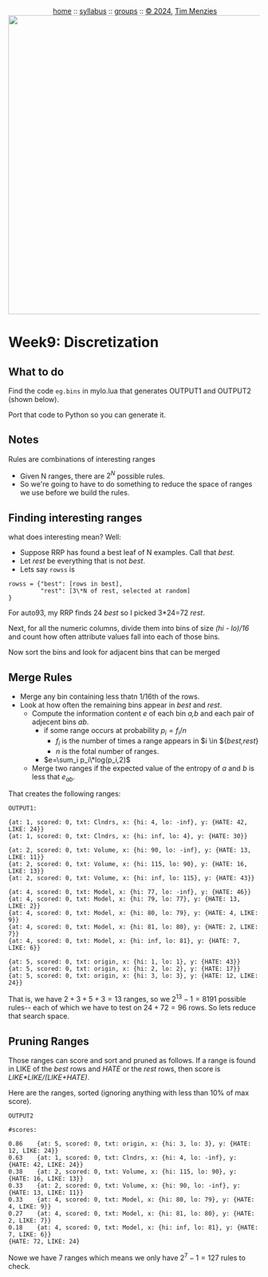 <a name=top><br>
  <p align=center>&nbsp;<a href="/README.md#top">home</a> ::
  <a href="/docs/syllabus.md#top">syllabus</a> ::
  <a href="https://docs.google.com/spreadsheets/d/16yxmklx4zvmfAHE7QocOQZZ4v4UxD5ktJHWMJEjBcMI/edit#gid=0">groups</a> ::
  <a href="/LICENSE.md#top">&copy;&nbsp;2024</a>, <a href="http:/timm.fyi">Tim Menzies</a><br>
  <a href="/README.md#top"><img width=600  
     src="/etc/img/ase24.png"></a></p>

# Week9: Discretization

## What to do

Find the code `eg.bins` in mylo.lua that  generates OUTPUT1 and OUTPUT2 (shown below).

Port that code to Python so you can generate it.

## Notes

Rules are combinations of interesting ranges
-  Given N ranges, there are $2^N$ possible
rules. 
- So we're going to have to do something to reduce the space of ranges we use
before we build the rules.

## Finding interesting ranges


what does interesting mean? Well:

- Suppose RRP has found a best leaf of N examples. Call that _best_.
- Let _rest_ be everything that is not _best_.
- Lets say `rowss` is

```
rowss = {"best": [rows in best],
         "rest": [3\*N of rest, selected at random]
}
```

For auto93, my RRP finds 24 _best_ so I picked  3\*24=72 _rest_. 

Next, for all the numeric columns, divide them into bins of size _(hi - lo)/16_ and count how often
attribute values fall into each of those bins.

Now sort the bins and look for adjacent bins that can be merged

## Merge Rules

- Merge any bin containing less thatn 1/16th of the rows.
- Look at how often the remaining bins appear in _best_ and _rest_.
  - Compute the information content $e$ of each bin _a,b_ and each pair of adjecent bins _ab_.
    - if some range occurs at probability $p_i=f_i/n$
      - $f_i$ is the number of times a range appears in $i \in ${_best,rest_}  
      - $n$ is the fotal number of ranges.
    - $e=\sum_i p_i\*log(p_i,2)$
  - Merge two ranges if the expected value of the entropy of $a$ and $b$  is less that
    $e_{ab}$.

That creates the following ranges:

``` 
OUTPUT1:

{at: 1, scored: 0, txt: Clndrs, x: {hi: 4, lo: -inf}, y: {HATE: 42, LIKE: 24}}
{at: 1, scored: 0, txt: Clndrs, x: {hi: inf, lo: 4}, y: {HATE: 30}}

{at: 2, scored: 0, txt: Volume, x: {hi: 90, lo: -inf}, y: {HATE: 13, LIKE: 11}}
{at: 2, scored: 0, txt: Volume, x: {hi: 115, lo: 90}, y: {HATE: 16, LIKE: 13}}
{at: 2, scored: 0, txt: Volume, x: {hi: inf, lo: 115}, y: {HATE: 43}}

{at: 4, scored: 0, txt: Model, x: {hi: 77, lo: -inf}, y: {HATE: 46}}
{at: 4, scored: 0, txt: Model, x: {hi: 79, lo: 77}, y: {HATE: 13, LIKE: 2}}
{at: 4, scored: 0, txt: Model, x: {hi: 80, lo: 79}, y: {HATE: 4, LIKE: 9}}
{at: 4, scored: 0, txt: Model, x: {hi: 81, lo: 80}, y: {HATE: 2, LIKE: 7}}
{at: 4, scored: 0, txt: Model, x: {hi: inf, lo: 81}, y: {HATE: 7, LIKE: 6}}

{at: 5, scored: 0, txt: origin, x: {hi: 1, lo: 1}, y: {HATE: 43}}
{at: 5, scored: 0, txt: origin, x: {hi: 2, lo: 2}, y: {HATE: 17}}
{at: 5, scored: 0, txt: origin, x: {hi: 3, lo: 3}, y: {HATE: 12, LIKE: 24}}
```

That is, we have $2+3+5+3=13$ ranges, so we $2^{13}-1=8191$ possible rules-- each of which
we have to test on $24+72=96$ rows.  So lets reduce that search space.

## Pruning Ranges

Those ranges can score and sort and pruned as follows. If a range is found in LIKE of the _best_ rows
and _HATE_ or the _rest_ rows, then score is _LIKE\*LIKE/(LIKE+HATE)_.

Here are the ranges, sorted (ignoring anything with less than 10% of max score). 

```
OUTPUT2

#scores:

0.86	{at: 5, scored: 0, txt: origin, x: {hi: 3, lo: 3}, y: {HATE: 12, LIKE: 24}}
0.63	{at: 1, scored: 0, txt: Clndrs, x: {hi: 4, lo: -inf}, y: {HATE: 42, LIKE: 24}}
0.38	{at: 2, scored: 0, txt: Volume, x: {hi: 115, lo: 90}, y: {HATE: 16, LIKE: 13}}
0.33	{at: 2, scored: 0, txt: Volume, x: {hi: 90, lo: -inf}, y: {HATE: 13, LIKE: 11}}
0.33	{at: 4, scored: 0, txt: Model, x: {hi: 80, lo: 79}, y: {HATE: 4, LIKE: 9}}
0.27	{at: 4, scored: 0, txt: Model, x: {hi: 81, lo: 80}, y: {HATE: 2, LIKE: 7}}
0.18	{at: 4, scored: 0, txt: Model, x: {hi: inf, lo: 81}, y: {HATE: 7, LIKE: 6}}
{HATE: 72, LIKE: 24}
```

Nowe we have 7 ranges which means we only have $2^7-1= 127$ rules to check. 
